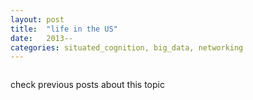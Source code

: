 ```yaml
---
layout: post
title:  "life in the US"
date:   2013--
categories: situated_cognition, big_data, networking
---
```


![]()

check previous posts about this topic

